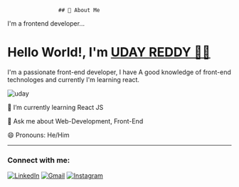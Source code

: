 


                    ## 🚀 About Me
I'm a frontend developer...
<h1 align="left">   Hello World!, I'm <a href="https://www.linkedin.com/in/udayreddy70" target="_blank"> UDAY REDDY 👩‍💻 </a></h1>
            

 I'm a passionate front-end developer, I have A good knowledge of front-end technologes and currently I'm learning react.


![uday](https://user-images.githubusercontent.com/115851621/218296638-2d28c9fc-db01-4e09-aaac-6c15cceb7c45.gif) 


🌱 I’m currently learning React JS

💬 Ask me about Web-Development, Front-End

<!-- 👨‍💻 Check out my personal portfolio : Portfolio -->

😄 Pronouns: He/Him


<hr></hr>
<h3 align="left">Connect with me:</h3>
<div align="left">
  <a href="https://www.linkedin.com/in/udayreddy70"><img alt="LinkedIn" src="https://img.shields.io/badge/linkedin-%230077B5.svg?style=for-the-badge&logo=linkedin&logoColor=white"/></a>
  <a href="mailto:udayreddy780@gmail.com"><img alt="Gmail" src="https://img.shields.io/badge/Gmail-D14836?style=for-the-badge&logo=gmail&logoColor=white"/></a>
  <a href="https://instagram.com/1udayreddy"><img alt="Instagram" src="https://img.shields.io/badge/Instagram-2CA5E0?style=for-the-badge&logo=telegram&logoColor=white" /></a>
</div>
   

